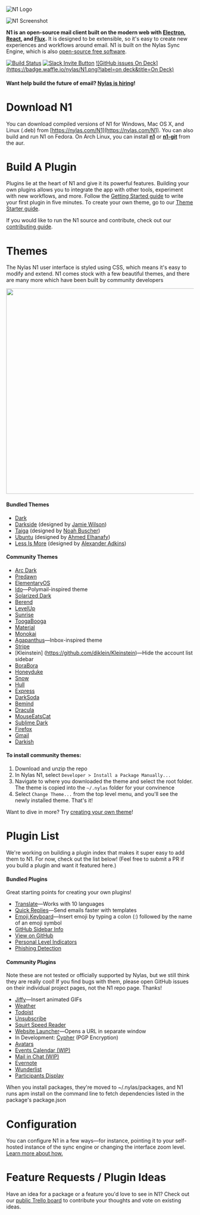 ![N1 Logo](https://edgehill.s3.amazonaws.com/static/N1.png)

![N1 Screenshot](https://nylas.com/static/img/home/screenshot-hero-mac@2x.png)

**N1 is an open-source mail client built on the modern web with [Electron](https://github.com/atom/electron), [React](https://facebook.github.io/react/), and [Flux](https://facebook.github.io/flux/).** It is designed to be extensible, so it's easy to create new experiences and workflows around email. N1 is built on the Nylas Sync Engine, which is also [open-source free software](https://github.com/nylas/sync-engine).

[![Build Status](https://travis-ci.org/nylas/N1.svg?branch=master)](https://travis-ci.org/nylas/N1)
[![Slack Invite Button](http://slack-invite.nylas.com/badge.svg)](http://slack-invite.nylas.com)
[![GitHub issues On Deck](https://badge.waffle.io/nylas/N1.png?label=on deck&title=On Deck)](https://waffle.io/nylas/N1)

#### Want help build the future of email? [Nylas is hiring](https://jobs.lever.co/nylas)!

# Download N1

You can download compiled versions of N1 for Windows, Mac OS X, and Linux (.deb) from [https://nylas.com/N1](https://nylas.com/N1). You can also build and run N1 on Fedora. On Arch Linux, you can install **[n1](https://aur.archlinux.org/packages/n1/)** or **[n1-git](https://aur.archlinux.org/packages/n1-git/)** from the aur.

# Build A Plugin

Plugins lie at the heart of N1 and give it its powerful features. Building your own plugins allows you to integrate the app with other tools, experiment with new workflows, and more. Follow the [Getting Started guide](https://nylas.github.io/N1/getting-started/) to write your first plugin in five minutes. To create your own theme, go to our [Theme Starter guide](https://github.com/nylas/N1-theme-starter).

If you would like to run the N1 source and contribute, check out our [contributing
guide](https://github.com/nylas/N1/blob/master/CONTRIBUTING.md).

# Themes

The Nylas N1 user interface is styled using CSS, which means it's easy to modify and extend. N1 comes stock with a few beautiful themes, and there are many more which have been built by community developers

<center><img width=550 src="http://i.imgur.com/PWQ7NlY.jpg"></center>


#### Bundled Themes
- [Dark](https://github.com/nylas/N1/tree/master/internal_packages/ui-dark)
- [Darkside](https://github.com/nylas/N1/tree/master/internal_packages/ui-darkside) (designed by [Jamie Wilson](https://github.com/jamiewilson))
- [Taiga](https://github.com/nylas/N1/tree/master/internal_packages/ui-taiga) (designed by [Noah Buscher](https://github.com/noahbuscher))
- [Ubuntu](https://github.com/nylas/N1/tree/master/internal_packages/ui-ubuntu) (designed by [Ahmed Elhanafy](https://github.com/ahmedlhanafy))
- [Less Is More](https://github.com/nylas/N1/tree/master/internal_packages/ui-less-is-more) (designed by [Alexander Adkins](https://github.com/P0WW0W))



#### Community Themes
- [Arc Dark](https://github.com/varlesh/Nylas-Arc-Dark-Theme)
- [Predawn](https://github.com/adambmedia/N1-Predawn)
- [ElementaryOS](https://github.com/edipox/elementary-nylas)
- [Ido](https://github.com/edipox/n1-ido)—Polymail-inspired theme
- [Solarized Dark](https://github.com/NSHenry/N1-Solarized-Dark)
- [Berend](https://github.com/Frique/N1-Berend)
- [LevelUp](https://github.com/stolinski/level-up-nylas-n1-theme)
- [Sunrise](https://github.com/jackiehluo/n1-sunrise)
- [ToogaBooga](https://github.com/brycedorn/N1-ToogaBooga)
- [Material](https://github.com/jackiehluo/n1-material)
- [Monokai](https://github.com/dcondrey/n1-monokai)
- [Agapanthus](https://github.com/taniadaniela/n1-agapanthus)—Inbox-inspired theme
- [Stripe](https://github.com/oeaeee/n1-stripe)
- [Kleinstein] (https://github.com/diklein/Kleinstein)—Hide the account list sidebar
- [BoraBora](https://github.com/arimai/N1-BoraBora)
- [Honeyduke](https://github.com/arimai/n1-honeyduke)
- [Snow](https://github.com/Wattenberger/N1-snow-theme)
- [Hull](https://github.com/unity/n1-hull)
- [Express](https://github.com/oeaeee/n1-express)
- [DarkSoda](https://github.com/adambullmer/N1-theme-DarkSoda)
- [Bemind](https://github.com/bemindinteractive/Bemind-N1-Theme)
- [Dracula](https://github.com/dracula/nylas-n1)
- [MouseEatsCat](https://github.com/MouseEatsCat/MouseEatsCat-N1)
- [Sublime Dark](https://github.com/rishabhkesarwani/Nylas-Sublime-Dark-Theme)
- [Firefox](https://github.com/darshandsoni/n1-firefox-theme)
- [Gmail](https://github.com/dregitsky/n1-gmail-theme)
- [Darkish](https://github.com/dyrnade/N1-Darkish)

#### To install community themes: 

1. Download and unzip the repo
2. In Nylas N1, select `Developer > Install a Package Manually... `
3. Navigate to where you downloaded the theme and select the root folder. The theme is copied into the `~/.nylas` folder for your convinence
5. Select `Change Theme...` from the top level menu, and you'll see the newly installed theme. That's it! 


Want to dive in more? Try [creating your own theme](https://github.com/nylas/N1-theme-starter)!


# Plugin List
We're working on building a plugin index that makes it super easy to add them to N1. For now, check out the list below! (Feel free to submit a PR if you build a plugin and want it featured here.)


#### Bundled Plugins
Great starting points for creating your own plugins!
- [Translate](https://github.com/nylas/N1/tree/master/internal_packages/composer-translate)—Works with 10 languages
- [Quick Replies](https://github.com/nylas/N1/tree/master/internal_packages/composer-templates)—Send emails faster with templates
- [Emoji Keyboard](https://github.com/nylas/N1/tree/master/internal_packages/composer-emoji)—Insert emoji by typing a colon (:) followed by the name of an emoji symbol
- [GitHub Sidebar Info](https://github.com/nylas/N1/tree/master/internal_packages/github-contact-card)
- [View on GitHub](https://github.com/nylas/N1/tree/master/internal_packages/message-view-on-github)
- [Personal Level Indicators](https://github.com/nylas/N1/tree/master/internal_packages/personal-level-indicators)
- [Phishing Detection](https://github.com/nylas/N1/tree/master/internal_packages/phishing-detection)

#### Community Plugins

Note these are not tested or officially supported by Nylas, but we still think they are really cool! If you find bugs with them, please open GitHub issues on their individual project pages, not the N1 repo page. Thanks!

- [Jiffy](http://noahbuscher.github.io/N1-Jiffy/)—Insert animated GIFs
- [Weather](https://github.com/jackiehluo/n1-weather)
- [Todoist](https://github.com/alexfruehwirth/N1TodoistIntegration)
- [Unsubscribe](https://github.com/colinking/n1-unsubscribe)
- [Squirt Speed Reader](https://github.com/HarleyKwyn/squirt-reader-N1-plugin/)
- [Website Launcher](https://github.com/adriangrantdotorg/nylas-n1-background-webpage)—Opens a URL in separate window
- In Development: [Cypher](https://github.com/mbilker/cypher) (PGP Encryption)
- [Avatars](https://github.com/unity/n1-avatars)
- [Events Calendar (WIP)](https://github.com/nerdenough/n1-events-calendar)
- [Mail in Chat (WIP)](https://github.com/yjchen/mail_in_chat)
- [Evernote](https://github.com/grobgl/n1-evernote)
- [Wunderlist](https://github.com/miguelrs/n1-wunderlist)
- [Participants Display](https://github.com/kbruccoleri/nylas-participants-display)

When you install packages, they're moved to ~/.nylas/packages, and N1 runs apm install on the command line to fetch dependencies listed in the package's package.json


# Configuration
You can configure N1 in a few ways—for instance, pointing it to your self-hosted instance of the sync engine or changing the interface zoom level. [Learn more about how.](https://github.com/nylas/N1/blob/master/CONFIGURATION.md)

# Feature Requests / Plugin Ideas

Have an idea for a package or a feature you'd love to see in N1? Check out our
[public Trello board](https://trello.com/b/hxsqB6vx/n1-open-source-roadmap)
to contribute your thoughts and vote on existing ideas.
